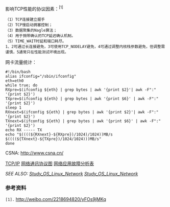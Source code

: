 影响TCP性能的协议因素：<sup>[1]</sup>
```
（1）TCP连接建立握手
（2）TCP慢启动拥塞控制；
（3）数据聚集的Nagle算法；
（4）用于捎带确认的TCP延迟确认机制。
（5）TIME_WAIT时延和端口耗尽。
1、2可通过长连接避免，3可使用TCP_NODELAY避免，4可通过调整内核栈参数避免，但调整需谨慎，5通常只在性能测试环境出现。
```

网卡流量统计：
```
#!/bin/bash
alias ifconfig="/sbin/ifconfig"
eth=eth0
while true; do
RXpre=$(ifconfig ${eth} | grep bytes | awk '{print $2}'| awk -F":" '{print $2}')
TXpre=$(ifconfig ${eth} | grep bytes | awk '{print $6}' | awk -F":" '{print $2}')
sleep 1
RXnext=$(ifconfig ${eth} | grep bytes | awk '{print $2}'| awk -F":" '{print $2}')
TXnext=$(ifconfig ${eth} | grep bytes | awk '{print $6}' | awk -F":" '{print $2}')
echo RX ----- TX
echo "$((((${RXnext}-${RXpre})/1024)/1024))MB/s $((((${TXnext}-${TXpre})/1024/1024)))MB/s"
done
```

CSNA: http://www.csna.cn/

[TCP/IP](http://hatter-source-code.googlecode.com/svn/trunk/attachments/wiki/network/tcpip.gif)
[网络通讯协议图](http://hatter-source-code.googlecode.com/svn/trunk/attachments/wiki/network/network-protocol-map-2013.pdf)
[网络应用故障分析表](http://hatter-source-code.googlecode.com/svn/trunk/attachments/wiki/network/troubleshooting.pdf)



_SEE ALSO: [Study\_OS\_Linux\_Network](Study_OS_Linux_Network.md) [Study\_OS\_Linux\_Network](Study_OS_Linux_Network.md)_


### 参考资料 ###
`[1].` http://weibo.com/2218694820/yFOs9jMKq<br>